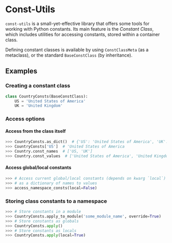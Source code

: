 # Const-Utils

`const-utils` is a small-yet-effective library that offers some
tools for working with Python constants. Its main feature is
the *Constant Class*, which includes utilities for accessing
constants, stored within a container class.

Defining constant classes is available by using `ConstClassMeta`
(as a metaclass), or the standard `BaseConstClass` (by inheritance).

## Examples
### Creating a constant class
```python
class CountryConsts(BaseConstClass):
    US = 'United States of America'
    UK = 'United Kingdom'
```

### Access options
#### Access from the class itself
```python
>>> CountryConsts.as_dict()  # {'US': 'United States of America', 'UK': 'United Kingdom'}
>>> CountryConsts['US']  # 'United States of America
>>> Country.const_names  # ['US, 'UK']
>>> Country.const_values  # ['United States of America', 'United Kingdom']
```

#### Access global/local constants
```python
>>> # Access current global/local constants (depends on kwarg `local`)
>>> # as a dictionary of names to values
>>> access_namespace_consts(local=False)
```

### Storing class constants to a namespace
```python
>>> # Store constants in a module
>>> CountryConsts.apply_to_module('some_module_name', override=True)
>>> # Store constants as globals
>>> CountryConsts.apply()
>>> # Store constants as locals
>>> CountryConsts.apply(local=True)
```